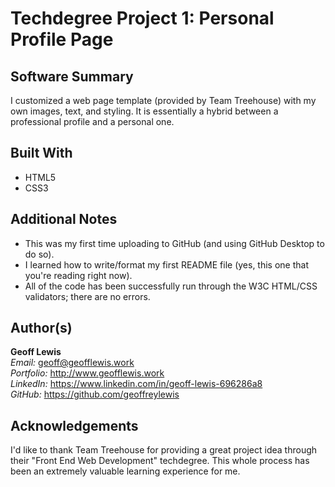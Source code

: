 # Techdegree Project 1: Personal Profile Page

## Software Summary

I customized a web page template (provided by Team Treehouse) with my own images, text, and styling.  It is essentially a hybrid between a professional profile and a personal one.

## Built With

* HTML5
* CSS3

## Additional Notes

* This was my first time uploading to GitHub (and using GitHub Desktop to do so).  
* I learned how to write/format my first README file (yes, this one that you're reading right now).
* All of the code has been successfully run through the W3C HTML/CSS validators; there are no errors.

## Author(s)

**Geoff Lewis**  
*Email:* geoff@geofflewis.work  
*Portfolio:* http://www.geofflewis.work  
*LinkedIn:* https://www.linkedin.com/in/geoff-lewis-696286a8  
*GitHub:* https://github.com/geoffreylewis

## Acknowledgements

I'd like to thank Team Treehouse for providing a great project idea through their "Front End Web Development" techdegree.  This whole process has been an extremely valuable learning experience for me.
